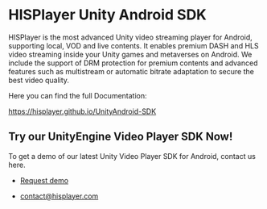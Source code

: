 # HISPlayer Unity Android SDK

HISPlayer is the most advanced Unity video streaming player for Android, supporting local, VOD and live contents. It enables premium DASH and HLS video streaming inside your Unity games and metaverses on Android. We include the support of DRM protection for premium contents and advanced features such as multistream or automatic bitrate adaptation to secure the best video quality.

Here you can find the full Documentation:

https://hisplayer.github.io/UnityAndroid-SDK

## Try our UnityEngine Video Player SDK Now!

To get a demo of our latest Unity Video Player SDK for Android, contact us here.

* [Request demo](https://www.hisplayer.com/unity-player-sdk/?utm_source=github&utm_medium=referral&utm_campaign=unitygithub&utm_content=20200211--unitydemocontact)

* contact@hisplayer.com
